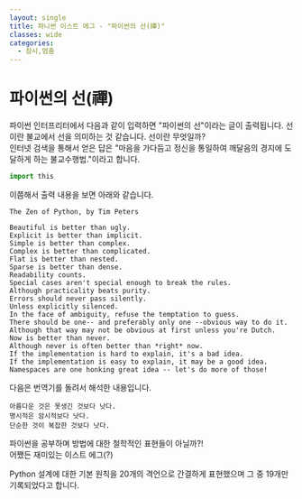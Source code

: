 ```yaml
---
layout: single
title: 파니썬 이스트 에그 - "파이썬의 선(禪)"
classes: wide
categories:
  - 잠시,멈춤
---  
```


# 파이썬의 선(禪)

파이썬 인터프리터에서 다음과 같이 입력하면 "파이썬의 선"이라는 글이 출력됩니다.
선이란 불교에서 선을 의미하는 것 같습니다. 선이란 무엇일까?  
인터넷 검색을 통해서 얻은 답은 "마음을 가다듬고 정신을 통일하여 깨달음의 경지에 도달하게 하는 불교수행법."이라고 합니다.

```python
import this
```

이쯤해서 출력 내용을 보면 아래와 같습니다.  
```
The Zen of Python, by Tim Peters

Beautiful is better than ugly.
Explicit is better than implicit.
Simple is better than complex.
Complex is better than complicated.
Flat is better than nested.
Sparse is better than dense.
Readability counts.
Special cases aren't special enough to break the rules.
Although practicality beats purity.
Errors should never pass silently.
Unless explicitly silenced.
In the face of ambiguity, refuse the temptation to guess.
There should be one-- and preferably only one --obvious way to do it.
Although that way may not be obvious at first unless you're Dutch.
Now is better than never.
Although never is often better than *right* now.
If the implementation is hard to explain, it's a bad idea.
If the implementation is easy to explain, it may be a good idea.
Namespaces are one honking great idea -- let's do more of those!
```
다음은 번역기를 돌려서 해석한 내용입니다.
```
아름다운 것은 못생긴 것보다 낫다.
명시적은 암시적보다 낫다.
단순한 것이 복잡한 것보다 낫다.

```

파이썬을 공부하며 방법에 대한 철학적인 표현들이 아닐까?!  
어쨌든 재미있는 이스트 에그(?)  

Python 설계에 대한 기본 원칙을 20개의 격언으로 간결하게 표현했으며 그 중 19개만 기록되었다고 합니다. 




